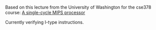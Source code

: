 Based on this lecture from the University of Washington for the cse378 course: [A single-cycle MIPS processor](https://courses.cs.washington.edu/courses/cse378/09wi/lectures/lec07.pdf)

Currently verifying I-type instructions.
